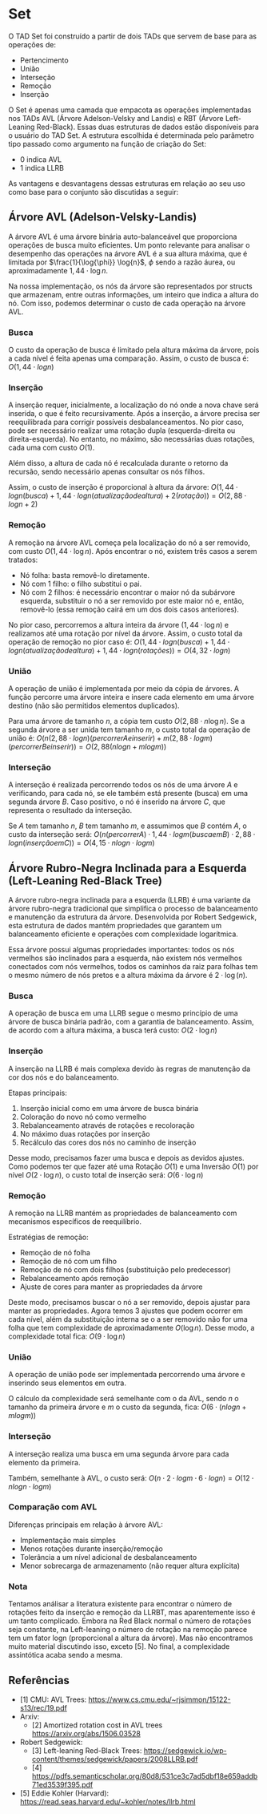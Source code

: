 # Set

O TAD Set foi construído a partir de dois TADs que servem de base para as operações de:

- Pertencimento
- União
- Interseção
- Remoção
- Inserção

O Set é apenas uma camada que empacota as operações implementadas nos TADs AVL (Árvore Adelson-Velsky and Landis) e RBT (Árvore Left-Leaning Red-Black). Essas duas estruturas de dados estão disponíveis para o usuário do TAD Set. A estrutura escolhida é determinada pelo parâmetro tipo passado como argumento na função de criação do Set:

- 0 indica AVL
- 1 indica LLRB

As vantagens e desvantagens dessas estruturas em relação ao seu uso como base para o conjunto são discutidas a seguir:

## Árvore AVL (Adelson-Velsky-Landis)

A árvore AVL é uma árvore binária auto-balanceável que proporciona operações de busca muito eficientes. Um ponto relevante para analisar o desempenho das operações na árvore AVL é a sua altura máxima, que é limitada por $\frac{1}{\log{\phi}} \log{n}$, $\phi$ sendo a razão áurea, ou aproximadamente $1,44 \cdot \log{n}$.

Na nossa implementação, os nós da árvore são representados por structs que armazenam, entre outras informações, um inteiro que indica a altura do nó. Com isso, podemos determinar o custo de cada operação na árvore AVL.

### Busca

O custo da operação de busca é limitado pela altura máxima da árvore, pois a cada nível é feita apenas uma comparação. Assim, o custo de busca é:
$O(1,44⋅logn)$

### Inserção

A inserção requer, inicialmente, a localização do nó onde a nova chave será inserida, o que é feito recursivamente. Após a inserção, a árvore precisa ser reequilibrada para corrigir possíveis desbalanceamentos. No pior caso, pode ser necessário realizar uma rotação dupla (esquerda-direita ou direita-esquerda). No entanto, no máximo, são necessárias duas rotações, cada uma com custo $O(1)$.

Além disso, a altura de cada nó é recalculada durante o retorno da recursão, sendo necessário apenas consultar os nós filhos.

Assim, o custo de inserção é proporcional à altura da árvore:
$O(1,44⋅logn(busca) + 1,44⋅logn(atualização de altura) + 2(rotação)) = O(2,88⋅logn + 2)$

### Remoção

A remoção na árvore AVL começa pela localização do nó a ser removido, com custo $O(1,44 \cdot \log{n})$. Após encontrar o nó, existem três casos a serem tratados:

- Nó folha: basta removê-lo diretamente.
- Nó com 1 filho: o filho substitui o pai.
- Nó com 2 filhos: é necessário encontrar o maior nó da subárvore esquerda, substituir o nó a ser removido por este maior nó e, então, removê-lo (essa remoção cairá em um dos dois casos anteriores).

No pior caso, percorremos a altura inteira da árvore ($1,44 \cdot \log{n}$) e realizamos até uma rotação por nível da árvore. Assim, o custo total da operação de remoção no pior caso é:
$O(1,44⋅logn (busca) + 1,44⋅logn (atualização de altura) + 1,44⋅logn(rotações))=O(4,32⋅logn)$

### União

A operação de união é implementada por meio da cópia de árvores. A função percorre uma árvore inteira e insere cada elemento em uma árvore destino (não são permitidos elementos duplicados).

Para uma árvore de tamanho $n$, a cópia tem custo $O(2,88 \cdot n \log{n})$. Se a segunda árvore a ser unida tem tamanho $m$, o custo total da operação de união é:
$O(n(2,88⋅logn)(percorrer A e inserir)+m(2,88⋅logm)(percorrer B e inserir)) = O(2,88(nlogn + mlogm))$

### Interseção

A interseção é realizada percorrendo todos os nós de uma árvore $A$ e verificando, para cada nó, se ele também está presente (busca) em uma segunda árvore $B$. Caso positivo, o nó é inserido na árvore $C$, que representa o resultado da interseção.

Se $A$ tem tamanho $n$, $B$ tem tamanho $m$, e assumimos que $B$ contém $A$, o custo da interseção será:
$O(n(percorrer A)⋅1,44⋅logm(busca em B)⋅2,88⋅logn(inserção em C)) = O(4,15⋅nlogn⋅logm)$

## Árvore Rubro-Negra Inclinada para a Esquerda (Left-Leaning Red-Black Tree)
A árvore rubro-negra inclinada para a esquerda (LLRB) é uma variante da árvore rubro-negra tradicional que simplifica o processo de balanceamento e manutenção da estrutura da árvore. Desenvolvida por Robert Sedgewick, esta estrutura de dados mantém propriedades que garantem um balanceamento eficiente e operações com complexidade logarítmica.

Essa árvore possui algumas propriedades importantes: todos os nós vermelhos são inclinados para a esquerda, não existem nós vermelhos conectados com nós vermelhos, todos os caminhos da raiz para folhas tem o mesmo número de nós pretos e a altura máxima da árvore é $2⋅\log{(n)}$.

### Busca
A operação de busca em uma LLRB segue o mesmo princípio de uma árvore de busca binária padrão, com a garantia de balanceamento. Assim, de acordo com a altura máxima, a busca terá custo:
$O(2⋅\log{n})$

### Inserção
A inserção na LLRB é mais complexa devido às regras de manutenção da cor dos nós e do balanceamento.

Etapas principais:
1. Inserção inicial como em uma árvore de busca binária
2. Coloração do novo nó como vermelho
3. Rebalanceamento através de rotações e recoloração
4. No máximo duas rotações por inserção
5. Recálculo das cores dos nós no caminho de inserção

Desse modo, precisamos fazer uma busca e depois as devidos ajustes. Como podemos ter que fazer até uma Rotação $O(1)$ e uma Inversão $O(1)$ por nível $O(2⋅\log{n})$, o custo total de inserção será:
$O(6⋅\log{n})$

### Remoção
A remoção na LLRB mantém as propriedades de balanceamento com mecanismos específicos de reequilíbrio.

Estratégias de remoção:
- Remoção de nó folha
- Remoção de nó com um filho
- Remoção de nó com dois filhos (substituição pelo predecessor)
- Rebalanceamento após remoção
- Ajuste de cores para manter as propriedades da árvore

Deste modo, precisamos buscar o nó a ser removido, depois ajustar para manter as propriedades. Agora temos 3 ajustes que podem ocorrer em cada nível, além da substituição interna se o a ser removido não for uma folha que tem complexidade de aproximadamente $O(\log{n})$. Desse modo, a complexidade total fica:
$O(9⋅\log{n})$

### União
A operação de união pode ser implementada percorrendo uma árvore e inserindo seus elementos em outra.

O cálculo da complexidade será semelhante com o da AVL, sendo $n$ o tamanho da primeira árvore e $m$ o custo da segunda, fica:
$O(6⋅(nlogn + mlogm))$

### Interseção
A interseção realiza uma busca em uma segunda árvore para cada elemento da primeira.

Também, semelhante à AVL, o custo será:
$O(n⋅2⋅log⁡m⋅6⋅logn) = O(12⋅nlogn⋅logm)$

### Comparação com AVL
Diferenças principais em relação à árvore AVL:
- Implementação mais simples
- Menos rotações durante inserção/remoção
- Tolerância a um nível adicional de desbalanceamento
- Menor sobrecarga de armazenamento (não requer altura explícita)


### Nota
Tentamos análisar a literatura existente para encontrar o número de rotações feito da inserção e remoção da LLRBT, mas aparentemente isso é um tanto complicado. Embora na Red Black normal o número de rotações seja constante, na Left-leaning o número de rotação na remoção parece tem um fator logn (proporcional a altura da árvore). Mas não encontramos muito material discutindo isso, exceto [5]. No final, a complexidade assintótica acaba sendo a mesma.

## Referências

- [1] CMU: AVL Trees: https://www.cs.cmu.edu/~rjsimmon/15122-s13/rec/19.pdf
- Arxiv:
  - [2] Amortized rotation cost in AVL trees https://arxiv.org/abs/1506.03528
- Robert Sedgewick:
  - [3] Left-leaning Red-Black Trees: https://sedgewick.io/wp-content/themes/sedgewick/papers/2008LLRB.pdf
  - [4] https://pdfs.semanticscholar.org/80d8/531ce3c7ad5dbf18e659addb71ed3539f395.pdf
- [5] Eddie Kohler (Harvard): https://read.seas.harvard.edu/~kohler/notes/llrb.html
